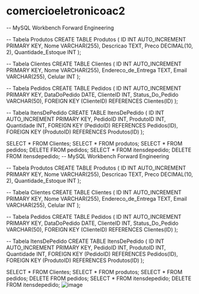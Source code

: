 # comercioeletronicoac2

-- MySQL Workbench Forward Engineering

-- Tabela Produtos
CREATE TABLE Produtos (
    ID INT AUTO_INCREMENT PRIMARY KEY,
    Nome VARCHAR(255),
    Descricao TEXT,
    Preco DECIMAL(10, 2),
    Quantidade_Estoque INT
);



-- Tabela Clientes
CREATE TABLE Clientes (
    ID INT AUTO_INCREMENT PRIMARY KEY,
    Nome VARCHAR(255),
    Endereco_de_Entrega TEXT,
    Email VARCHAR(255),
    Celular INT 
);

-- Tabela Pedidos
CREATE TABLE Pedidos (
    ID INT AUTO_INCREMENT PRIMARY KEY,
    DataDoPedido DATE,
    ClienteID INT,
    Status_Do_Pedido VARCHAR(50),
    FOREIGN KEY (ClienteID) REFERENCES Clientes(ID)
);

-- Tabela ItensDePedido
CREATE TABLE ItensDePedido (
    ID INT AUTO_INCREMENT PRIMARY KEY,
    PedidoID INT,
    ProdutoID INT,
    Quantidade INT,
    FOREIGN KEY (PedidoID) REFERENCES Pedidos(ID),
    FOREIGN KEY (ProdutoID) REFERENCES Produtos(ID)
);



SELECT * FROM Clientes;
SELECT * FROM produtos;
SELECT * FROM pedidos;
DELETE FROM pedidos;
SELECT * FROM itensdepedido;
DELETE FROM itensdepedido;
-- MySQL Workbench Forward Engineering

-- Tabela Produtos
CREATE TABLE Produtos (
    ID INT AUTO_INCREMENT PRIMARY KEY,
    Nome VARCHAR(255),
    Descricao TEXT,
    Preco DECIMAL(10, 2),
    Quantidade_Estoque INT
);



-- Tabela Clientes
CREATE TABLE Clientes (
    ID INT AUTO_INCREMENT PRIMARY KEY,
    Nome VARCHAR(255),
    Endereco_de_Entrega TEXT,
    Email VARCHAR(255),
    Celular INT 
);

-- Tabela Pedidos
CREATE TABLE Pedidos (
    ID INT AUTO_INCREMENT PRIMARY KEY,
    DataDoPedido DATE,
    ClienteID INT,
    Status_Do_Pedido VARCHAR(50),
    FOREIGN KEY (ClienteID) REFERENCES Clientes(ID)
);

-- Tabela ItensDePedido
CREATE TABLE ItensDePedido (
    ID INT AUTO_INCREMENT PRIMARY KEY,
    PedidoID INT,
    ProdutoID INT,
    Quantidade INT,
    FOREIGN KEY (PedidoID) REFERENCES Pedidos(ID),
    FOREIGN KEY (ProdutoID) REFERENCES Produtos(ID)
);



SELECT * FROM Clientes;
SELECT * FROM produtos;
SELECT * FROM pedidos;
DELETE FROM pedidos;
SELECT * FROM itensdepedido;
DELETE FROM itensdepedido;
![image](https://github.com/huankzera/comercioeletronicoac2/assets/126423433/c652a035-ef94-4b2a-ae69-eee6dfbe1303)
